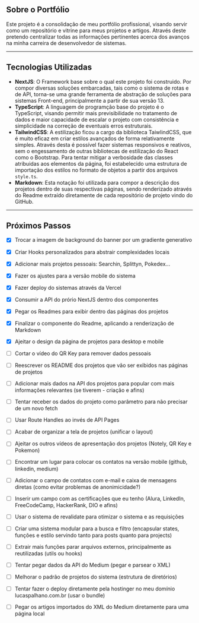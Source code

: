 ## Sobre o Portfólio

Este projeto é a consolidação de meu portfólio profissional, visando servir como um repositório e vitrine para meus projetos e artigos. Através deste pretendo centralizar todas as informações pertinentes acerca dos avanços na minha carreira de desenvolvedor de sistemas.

---

## Tecnologias Utilizadas

- **NextJS**: O Framework base sobre o qual este projeto foi construido. Por compor diversas soluções embarcadas, tais como o sistema de rotas e de API, torna-se uma grande ferramenta de abstração de soluções para sistemas Front-end, principalmente a partir de sua versão 13.
- **TypeScript**: A linguagem de programção base do projeto é o TypeScript, visando permitir mais previsibilidade no tratamento de dados e maior capacidade de escalar o projeto com consistência e simplicidade na correção de eventuais erros estruturais.
- **TailwindCSS**: A estilização ficou a cargo da biblioteca TaiwlindCSS, que é muito eficaz em criar estilos avançados de forma relativamente simples. Através desta é possível fazer sistemas responsivos e reativos, sem o engessamento de outras bibliotecas de estilização do React como o Bootstrap. Para tentar mitigar a verbosidade das classes atribuidas aos elementos da página, foi estabelecido uma estrutura de importação dos estilos no formato de objetos a partir dos arquivos `style.ts`.
- **Markdown**: Esta notação foi utilizada para compor a descrição dos projetos dentro de suas respectivas páginas, sendo renderizado através do Readme extraído diretamente de cada repositório de projeto vindo do GitHub.

---

## Próximos Passos

- [x] Trocar a imagem de background do banner por um gradiente generativo
- [x] Criar Hooks personalizados para abstrair complexidades locais
- [x] Adicionar mais projetos pessoais: Searchin, Splittyn, Pokedex...
- [x] Fazer os ajustes para a versão mobile do sistema
- [x] Fazer deploy do sistemas através da Vercel
- [x] Consumir a API do prório NextJS dentro dos componentes
- [x] Pegar os Readmes para exibir dentro das páginas dos projetos
- [x] Finalizar o componente do Readme, aplicando a renderização de Markdown
- [x] Ajeitar o design da página de projetos para desktop e mobile
- [ ] Cortar o vídeo do QR Key para remover dados pessoais
- [ ] Reescrever os README dos projetos que vão ser exibidos nas páginas de projetos
- [ ] Adicionar mais dados na API dos projetos para popular com mais informações relevantes (se tiverem - criação e afins)
- [ ] Tentar receber os dados do projeto como parâmetro para não precisar de um novo fetch
- [ ] Usar Route Handles ao invés de API Pages

- [ ] Acabar de organizar a tela de projetos (unificar o layout)
- [ ] Ajeitar os outros vídeos de apresentação dos projetos (Notely, QR Key e Pokemon)

- [ ] Encontrar um lugar para colocar os contatos na versão mobile (github, linkedin, medium)
- [ ] Adicionar o campo de contatos com e-mail e caixa de mensagens diretas (como evitar problemas de anonimicidade?)
- [ ] Inserir um campo com as certificações que eu tenho (Alura, LinkedIn, FreeCodeCamp, HackerRank, DIO e afins)
- [ ] Usar o sistema de revalidate para otimizar o sistema e as requisições
- [ ] Criar uma sistema modular para a busca e filtro (encapsular states, funções e estilo servindo tanto para posts quanto para projects)
- [ ] Extrair mais funções parar arquivos externos, principalmente as reutilizadas (utils ou hooks)
- [ ] Tentar pegar dados da API do Medium (pegar e parsear o XML)
- [ ] Melhorar o padrão de projetos do sistema (estrutura de diretórios)
- [ ] Tentar fazer o deploy diretamente pela hostinger no meu domínio lucaspalhano.com.br (usar o bundle)
- [ ] Pegar os artigos importados do XML do Medium diretamente para uma página local

<!-- ---

## Guia de Estilo

---

## Referência Visual

![Interface do Searchin](./public/searchin.png)

-->
